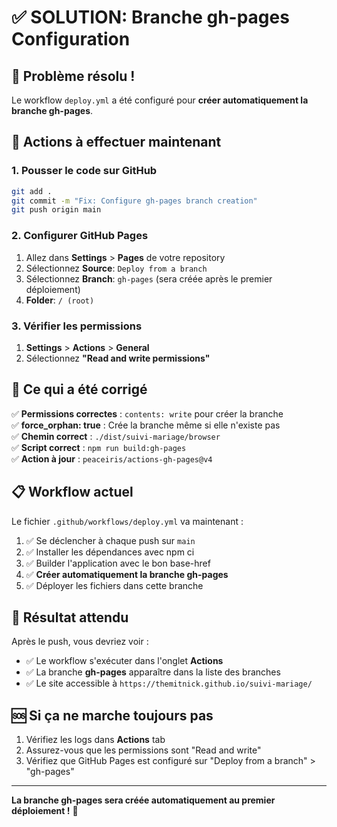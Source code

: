 # ✅ SOLUTION: Branche gh-pages Configuration

## 🎯 Problème résolu !

Le workflow `deploy.yml` a été configuré pour **créer automatiquement la branche gh-pages**.

## 🚀 Actions à effectuer maintenant

### 1. Pousser le code sur GitHub
```bash
git add .
git commit -m "Fix: Configure gh-pages branch creation"
git push origin main
```

### 2. Configurer GitHub Pages
1. Allez dans **Settings** > **Pages** de votre repository
2. Sélectionnez **Source**: `Deploy from a branch`
3. Sélectionnez **Branch**: `gh-pages` (sera créée après le premier déploiement)
4. **Folder**: `/ (root)`

### 3. Vérifier les permissions
1. **Settings** > **Actions** > **General**
2. Sélectionnez **"Read and write permissions"**

## 🔧 Ce qui a été corrigé

✅ **Permissions correctes** : `contents: write` pour créer la branche  
✅ **force_orphan: true** : Crée la branche même si elle n'existe pas  
✅ **Chemin correct** : `./dist/suivi-mariage/browser`  
✅ **Script correct** : `npm run build:gh-pages`  
✅ **Action à jour** : `peaceiris/actions-gh-pages@v4`  

## 📋 Workflow actuel

Le fichier `.github/workflows/deploy.yml` va maintenant :

1. ✅ Se déclencher à chaque push sur `main`
2. ✅ Installer les dépendances avec npm ci
3. ✅ Builder l'application avec le bon base-href
4. ✅ **Créer automatiquement la branche gh-pages**
5. ✅ Déployer les fichiers dans cette branche

## 🎯 Résultat attendu

Après le push, vous devriez voir :
- ✅ Le workflow s'exécuter dans l'onglet **Actions**
- ✅ La branche **gh-pages** apparaître dans la liste des branches
- ✅ Le site accessible à `https://themitnick.github.io/suivi-mariage/`

## 🆘 Si ça ne marche toujours pas

1. Vérifiez les logs dans **Actions** tab
2. Assurez-vous que les permissions sont "Read and write"
3. Vérifiez que GitHub Pages est configuré sur "Deploy from a branch" > "gh-pages"

---

**La branche gh-pages sera créée automatiquement au premier déploiement !** 🎉
